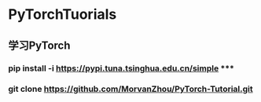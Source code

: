 # PyTorchTuorials

## **学习PyTorch**

### pip install -i https://pypi.tuna.tsinghua.edu.cn/simple ***
### git clone https://github.com/MorvanZhou/PyTorch-Tutorial.git
